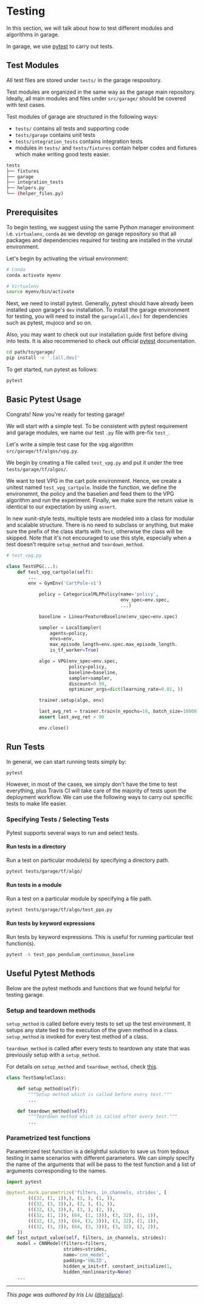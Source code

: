 # Testing

In this section, we will talk about how to test
different modules and algorithms in garage.

In garage, we use [pytest](https://docs.pytest.org/en/stable/getting-started.html)
to carry out tests.

## Test Modules

All test files are stored under `tests/` in the
garage respository.

Test modules are organized in the same way as the
garage main repository. Ideally, all main modules
and files under `src/garage/` should be covered
with test cases.

Test modules of garage are structured in the following ways:

- `tests/` contains all tests and supporting code
- `tests/garage` contains unit tests
- `tests/integration_tests` contains integration tests
- modules in `tests/` and `tests/fixtures` contain helper
  codes and fixtures which make writing good tests easier.

```bash
tests
├── fixtures
├── garage
├── integration_tests
├── helpers.py
└── (helper_files.py)
```

## Prerequisites

To begin testing, we suggest using the same
Python manager environment i.e. `virtualenv`, `conda`
as we develop on garage repository so that all
packages and dependencies required for testing
are installed in the virutal environment.

Let's begin by activating the virtual environment:

```bash
# Conda
conda activate myenv

# Virtualenv
source myenv/bin/activate
```

Next, we need to install pytest. Generally, pytest
should have already been installed upon garage's
`dev` installation. To install the garage environment
 for testing, you will need to install the
`garage[all,dev]` for dependencies such as pytest,
mujoco and so on.

Also, you may want to check out our installation guide
first before diving into tests. It is also recommened
to check out official
[pytest](https://docs.pytest.org/en/stable/getting-started.html) documentation.

```bash
cd path/to/garage/
pip install -e '.[all,dev]'
```

To get started, run pytest as follows:

```bash
pytest
```

## Basic Pytest Usage

Congrats! Now you're ready for testing garage!

We will start with a simple test. To be consistent
with pytest requirement and garage modules,
we name our test `.py` file with pre-fix `test_`.

Let's write a simple test case for the vpg
algorithm `src/garage/tf/algos/vpg.py`.

We begin by creating a file called `test_vpg.py` and put it under the tree `tests/garage/tf/algos/`.

We want to test VPG in the cart pole environment.
Hence, we create a unitest named `test_vpg_cartpole`.
Inside the function, we define the environemnt,
the policy and the baselien and feed them to the
VPG algorithm and run the experiment. Finally,
we make sure the return value is identical to our
expectation by using `assert`.

In new xunit-style tests, multiple tests are modeled
into a class for modular and scalable structure.
There is no need to subclass or anything,
but make sure the prefix of the class starts
with `Test`, otherwise the class will be skipped.
Note that it's not encouraged to use this style,
especially when a test doesn't require `setup_method` and `teardown_method`.

```python
# test_vpg.py

class TestVPG(...):
    def test_vpg_cartpole(self):
        ...
        env = GymEnv('CartPole-v1')

            policy = CategoricalMLPPolicy(name='policy',
                                          env_spec=env.spec,
                                          ...)

            baseline = LinearFeatureBaseline(env_spec=env.spec)

            sampler = LocalSampler(
                agents=policy,
                envs=env,
                max_episode_length=env.spec.max_episode_length.
                is_tf_worker=True)

            algo = VPG(env_spec=env.spec,
                       policy=policy,
                       baseline=baseline,
                       sampler=sampler,
                       discount=0.99,
                       optimizer_args=dict(learning_rate=0.01, ))

            trainer.setup(algo, env)

            last_avg_ret = trainer.train(n_epochs=10, batch_size=10000)
            assert last_avg_ret > 90

            env.close()
```

## Run Tests

In general, we can start running tests simply by:

```bash
pytest
```

However, in most of the cases, we simply don't have
the time to test everything, plus Travis CI will
 take care of the  majority of tests upon the
  deployment workflow. We can use the following
   ways to carry out specific tests to make life easier.

### Specifying Tests / Selecting Tests

Pytest supports several ways to run and select tests.

#### Run tests in a directory

Run a test on particular module(s) by specifying
a directory path.

```bash
pytest tests/garage/tf/algo/
```

#### Run tests in a module

Run a test on a particular module by specifying a file path.

```bash
pytest tests/garage/tf/algo/test_ppo.py
```

#### Run tests by keyword expressions

Run tests by keyword expressions. This is useful for running particular test function(s).

```bash
pytest -k test_ppo_pendulum_continuous_baseline

```

## Useful Pytest Methods

Below are the pytest methods and functions that
we found helpful for testing garage.

### Setup and teardown methods

`setup_method` is called before every tests to
set up the test environment. It setups any state
tied to the execution of the given method in
a class.  `setup_method` is invoked for every
test method of a class.

`teardown_method` is called after every tests to
teardown any state that was previously setup
with a `setup_method`.

For details on `setup_method` and `teardown_method`, check [this](https://docs.pytest.org/en/2.8.7/xunit_setup.html).

```Python
class TestSampleClass:

    def setup_method(self):
        """Setup method which is called before every test."""
        ...

    def teardown_method(self):
        """Teardown method which is called after every test."""
        ...

```

### Parametrized test functions

Parametrized test function is a  delightful solution to
save us from tedious testing in same scenarios with
different parameters. We can simply specify the name
of the arguments that will be pass to the test function
and a list of arguments corresponding to the names.

```python
import pytest

@pytest.mark.parametrize('filters, in_channels, strides', [
        (((32, (1, 1)),), (3, ), (1, )),
        (((32, (3, 3)),), (3, ), (1, )),
        (((32, (3, 3)),), (3, ), (2, )),
        (((32, (1, 1)), (64, (1, 1))), (3, 32), (1, 1)),
        (((32, (3, 3)), (64, (3, 3))), (3, 32), (1, 1)),
        (((32, (3, 3)), (64, (3, 3))), (3, 32), (2, 2)),
    ])
def test_output_value(self, filters, in_channels, strides):
    model = CNNModel(filters=filters,
                     strides=strides,
                     name='cnn_model',
                     padding='VALID',
                     hidden_w_init=tf. constant_initialize(1,
                     hidden_nonlinearity=None)
    ...

```

----

*This page was authored by Iris Liu ([@irisliucy](https://github.com/irisliucy)).*
